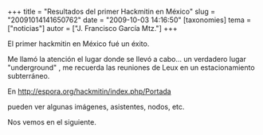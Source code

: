 +++
title = "Resultados del primer Hackmitin en México"
slug = "20091014141650762"
date = "2009-10-03 14:16:50"
[taxonomies]
tema = ["noticias"]
autor = ["J. Francisco García Mtz."]
+++

El primer hackmitin en México fué un éxito.

Me llamó la atención el lugar donde se llevó a cabo… un verdadero lugar
"underground" , me recuerda las reuniones de Leux en un estacionamiento
subterráneo.

En
<a href="http://espora.org/hackmitin/index.php/Portada">http://espora.org/hackmitin/index.php/Portada</a>

pueden ver algunas imágenes, asistentes, nodos, etc.

Nos vemos en el siguiente.

